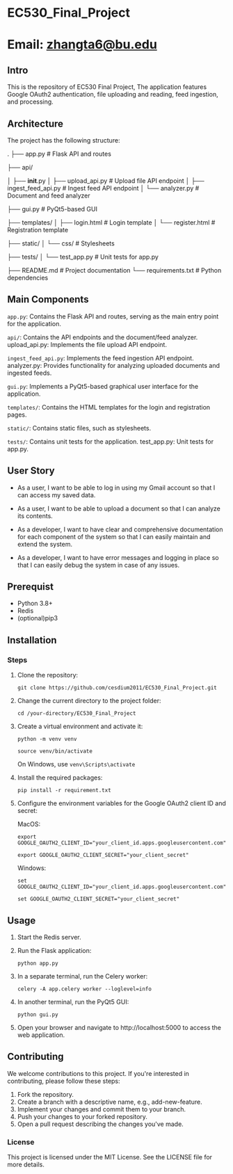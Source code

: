 # EC530_Final_Project

# Email: zhangta6@bu.edu

## Intro
This is the repository of EC530 Final Project, The application features Google OAuth2 authentication, file uploading and reading, feed ingestion, and processing. 

## Architecture

The project has the following structure:


.
├── app.py                     # Flask API and routes

├── api/

│   ├── __init__.py
│   ├── upload_api.py          # Upload file API endpoint
│   ├── ingest_feed_api.py     # Ingest feed API endpoint
│   └── analyzer.py            # Document and feed analyzer

├── gui.py                     # PyQt5-based GUI

├── templates/
│   ├── login.html             # Login template
│   └── register.html          # Registration template

├── static/
│   └── css/                   # Stylesheets

├── tests/
│   └── test_app.py            # Unit tests for app.py

├── README.md                  # Project documentation
└── requirements.txt           # Python dependencies

## Main Components
`app.py`: Contains the Flask API and routes, serving as the main entry point for the application.

`api/`: Contains the API endpoints and the document/feed analyzer.
upload_api.py: Implements the file upload API endpoint.

`ingest_feed_api.py`: Implements the feed ingestion API endpoint.
analyzer.py: Provides functionality for analyzing uploaded documents and ingested feeds.

`gui.py`: Implements a PyQt5-based graphical user interface for the application.

`templates/`: Contains the HTML templates for the login and registration pages.

`static/`: Contains static files, such as stylesheets.

`tests/`: Contains unit tests for the application.
test_app.py: Unit tests for app.py.

## User Story
- As a user, I want to be able to log in using my Gmail account so that I can access my saved data.

- As a user, I want to be able to upload a document so that I can analyze its contents.

- As a developer, I want to have clear and comprehensive documentation for each component of the system so that I can easily maintain and extend the system.

- As a developer, I want to have error messages and logging in place so that I can easily debug the system in case of any issues.


## Prerequist 
- Python 3.8+
- Redis
- (optional)pip3

## Installation

### Steps
1. Clone the repository:

    `git clone https://github.com/cesdium2011/EC530_Final_Project.git`

2. Change the current directory to the project folder:

    `cd /your-directory/EC530_Final_Project`

3. Create a virtual environment and activate it:

    `python -m venv venv`

    `source venv/bin/activate` 
    
    On Windows, use `venv\Scripts\activate`

4. Install the required packages:

    `pip install -r requirement.txt`

5. Configure the environment variables for the Google OAuth2 client ID and secret:

    MacOS:

    `export GOOGLE_OAUTH2_CLIENT_ID="your_client_id.apps.googleusercontent.com"`

    `export GOOGLE_OAUTH2_CLIENT_SECRET="your_client_secret"`

    Windows: 

    `set GOOGLE_OAUTH2_CLIENT_ID="your_client_id.apps.googleusercontent.com"`

    `set GOOGLE_OAUTH2_CLIENT_SECRET="your_client_secret"`





## Usage

1. Start the Redis server.

2. Run the Flask application:

    `python app.py`

3. In a separate terminal, run the Celery worker:

    `celery -A app.celery worker --loglevel=info`

4. In another terminal, run the PyQt5 GUI:

    `python gui.py`

5. Open your browser and navigate to http://localhost:5000 to access the web application.


## Contributing
We welcome contributions to this project. If you're interested in contributing, please follow these steps:

1. Fork the repository.
2. Create a branch with a descriptive name, e.g., add-new-feature.
3. Implement your changes and commit them to your branch.
4. Push your changes to your forked repository.
5. Open a pull request describing the changes you've made.

### License 
This project is licensed under the MIT License. See the LICENSE file for more details.